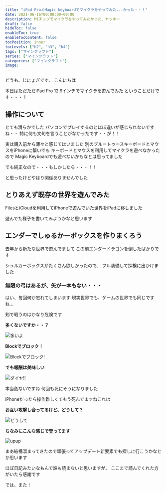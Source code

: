 ```yaml
---
title: "iPad ProとMagic keyboardでマイクラをやってみた...かった・・！"
date: 2021-06-16T00:00:00+09:00
description: M1チップでマイクラをやってみたかった、ヤッホー
draft: false
hideToc: false
enableToc: true
enableTocContent: false
tocPosition: inner
tocLevels: ["h2", "h3", "h4"]
tags: ["マインクラフト"]
series: ["マインクラフト"]
categories: ["マインクラフト"]
image:
---
```


どうも、じにょぎです、
こんにちは

本日はただただiPad Pro 12.9インチでマイクラを遊んでみた
ということだけです・・・！

## 操作について

とても滑らかでした
パソコンでプレイするのとほぼ違いが感じられないですね・・
特に何も文句を言うことがなかったです・・が！！

実は購入前から薄々と感じてはいました
別のブルートゥースキーボードとマウスをiPhoneに繋いでも
キーボードとマウスを利用してマイクラを遊べなかったので
Magic Keyboardでも遊べないかもなとは思ってました

でも純正なので・・・もしかしたら・・・！！

と思ったけどやはり関係ありませんでした

## とりあえず既存の世界を遊んでみた

FilesとiCloudを利用してiPhoneで遊んでいた世界をiPadに移しました

遊んでた様子を書いてみようかなと思います

## エンダーでしゅるかーボックスを作りまくろう

去年から新たな世界で遊んでまして
この前エンダードラゴンを倒したばかりです

シュルカーボックスがたくさん欲しかったので、
フル装備して探検に出かけました

### 無限の弓はあるが、矢が一本もない・・・

はい、毎回何か忘れてしまいます
現実世界でも、ゲームの世界でも同じですね…

剣で戦うのはかなり危険です

**多くないですか・・？**

![多いよ](/mcpe20210616/0.jpeg)

**Blockでブロック！**

![Blockでブロック!](/mcpe20210616/1.jpeg)

**でも報酬は美味しい**

![ダイヤ!!](/mcpe20210616/2.jpeg)


本当危ないですね
何回も死にそうになりました

iPhoneだったら操作難しくてもう死んでますねこれは

**お互い攻撃し合ってるけど、どうして？**

![どうして](/mcpe20210616/manysh.gif)

**ちなみにこんな感じで登ってます**

![upup](/mcpe20210616/upup.gif)


まあ結構溜まってきたので頑張ってアップデート新要素でも探しに行こうかなとか思います

ほぼ日記みたいなもんで誰も読まないと思いますが、
ここまで読んでくれた方がいたら感謝です

では、また！
